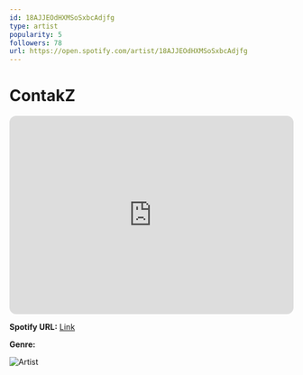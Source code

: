 ```yaml
---
id: 18AJJEOdHXMSoSxbcAdjfg
type: artist
popularity: 5
followers: 78
url: https://open.spotify.com/artist/18AJJEOdHXMSoSxbcAdjfg
---
```

# ContakZ

<iframe style="border-radius:12px" src="https://open.spotify.com/embed/artist/18AJJEOdHXMSoSxbcAdjfg" width="100%" height="352" frameBorder="0" allowfullscreen="" allow="autoplay; clipboard-write; encrypted-media; fullscreen; picture-in-picture" loading="lazy"></iframe>

**Spotify URL:** [Link](https://open.spotify.com/artist/18AJJEOdHXMSoSxbcAdjfg)

**Genre:** 

![Artist](https://i.scdn.co/image/ab67616d0000b2739730bae9e5f45234e863b460)
